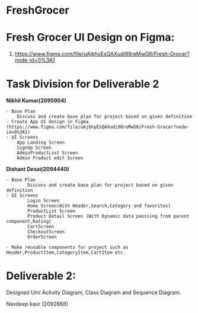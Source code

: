 # FreshGrocer

# Fresh Grocer UI Design on Figma:  


1. https://www.figma.com/file/uAjbhyEsQAXudi98reMwG6/Fresh-Grocer?node-id=0%3A1

# Task Division for Deliverable 2

**Nikhil Kumar(2095904)**

    - Base Plan
        Discuss and create base plan for project based on given definition
    - Create App UI design in Figma (https://www.figma.com/file/uAjbhyEsQAXudi98reMwG6/Fresh-Grocer?node-id=0%3A1)
    - UI Screens
        App Landing Screen
        SignUp Screen
        AdminProductList Screen
        Admin Product edit Screen
        
**Dishant Desai(2094440)**

    - Base Plan
            Discuss and create base plan for project based on given definition
    - UI Screens
            Login Screen
            Home Screen(With Header,Search,Category and favorites)
            ProductList Screen 
            Product Detail Screen (With Dynamic data passsing from parent component,Rating)
            CartScreen
            CheckoutScreen
            OrderScreen
            
    - Make reusable components for project such as Header,ProductItem,CategoryItem,CartItem etc.
  

# Deliverable 2:
Designed Uml Activity Diagram, Class Diagram and Sequence Diagram.

Navdeep kaur (2092868)
